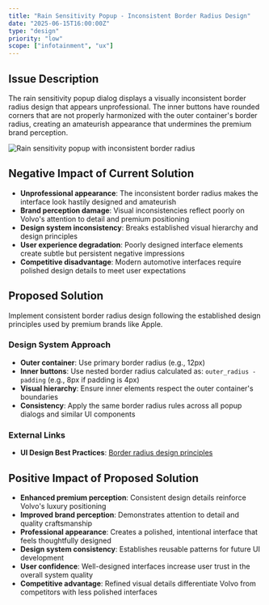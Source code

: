 ```yaml
---
title: "Rain Sensitivity Popup - Inconsistent Border Radius Design"
date: "2025-06-15T16:00:00Z"
type: "design"
priority: "low"
scope: ["infotainment", "ux"]
---
```


## Issue Description

The rain sensitivity popup dialog displays a visually inconsistent border radius design that appears unprofessional. The inner buttons have rounded corners that are not properly harmonized with the outer container's border radius, creating an amateurish appearance that undermines the premium brand perception.

![Rain sensitivity popup with inconsistent border radius](/issues/28-1.JPG)

## Negative Impact of Current Solution

- **Unprofessional appearance**: The inconsistent border radius makes the interface look hastily designed and amateurish
- **Brand perception damage**: Visual inconsistencies reflect poorly on Volvo's attention to detail and premium positioning
- **Design system inconsistency**: Breaks established visual hierarchy and design principles
- **User experience degradation**: Poorly designed interface elements create subtle but persistent negative impressions
- **Competitive disadvantage**: Modern automotive interfaces require polished design details to meet user expectations

## Proposed Solution

Implement consistent border radius design following the established design principles used by premium brands like Apple.

### Design System Approach

- **Outer container**: Use primary border radius (e.g., 12px)
- **Inner buttons**: Use nested border radius calculated as: `outer_radius - padding` (e.g., 8px if padding is 4px)
- **Visual hierarchy**: Ensure inner elements respect the outer container's boundaries
- **Consistency**: Apply the same border radius rules across all popup dialogs and similar UI components

### External Links

- **UI Design Best Practices**: [Border radius design principles](https://www.youtube.com/shorts/RcZsC56eGUc)

## Positive Impact of Proposed Solution

- **Enhanced premium perception**: Consistent design details reinforce Volvo's luxury positioning
- **Improved brand perception**: Demonstrates attention to detail and quality craftsmanship
- **Professional appearance**: Creates a polished, intentional interface that feels thoughtfully designed
- **Design system consistency**: Establishes reusable patterns for future UI development
- **User confidence**: Well-designed interfaces increase user trust in the overall system quality
- **Competitive advantage**: Refined visual details differentiate Volvo from competitors with less polished interfaces
